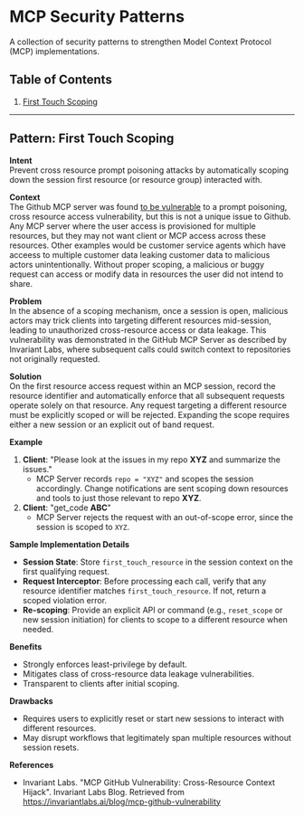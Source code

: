 # MCP Security Patterns

A collection of security patterns to strengthen Model Context Protocol (MCP) implementations.

## Table of Contents

1. [First Touch Scoping](#pattern-first-touch-scoping)

---

## Pattern: First Touch Scoping

**Intent**  
Prevent cross resource prompt poisoning attacks by automatically scoping down the session first resource (or resource group) interacted with.

**Context**  
The Github MCP server was found [to be vulnerable](https://invariantlabs.ai/blog/mcp-github-vulnerability) to a prompt poisoning, cross resource access vulnerability, but this is not a unique issue to Github. Any MCP server where the user access is provisioned for multiple resources, but they may not want client or MCP access across these resources. Other examples would be customer service agents which have acceess to multiple customer data leaking customer data to malicious actors unintentionally. Without proper scoping, a malicious or buggy request can access or modify data in resources the user did not intend to share.

**Problem**  
In the absence of a scoping mechanism, once a session is open, malicious actors may trick clients into targeting different resources mid-session, leading to unauthorized cross-resource access or data leakage. This vulnerability was demonstrated in the GitHub MCP Server as described by Invariant Labs, where subsequent calls could switch context to repositories not originally requested.

**Solution**  
On the first resource access request within an MCP session, record the resource identifier and automatically enforce that all subsequent requests operate solely on that resource. Any request targeting a different resource must be explicitly scoped or will be rejected. Expanding the scope requires either a new session or an explicit out of band request.

**Example**  
1. **Client**: "Please look at the issues in my repo **XYZ** and summarize the issues."
   - MCP Server records `repo = "XYZ"` and scopes the session accordingly. Change notifications are sent scoping down resources and tools to just those relevant to repo **XYZ**.
2. **Client**: "get_code **ABC**"
   - MCP Server rejects the request with an out-of-scope error, since the session is scoped to `XYZ`.

**Sample Implementation Details**  
- **Session State**: Store `first_touch_resource` in the session context on the first qualifying request.
- **Request Interceptor**: Before processing each call, verify that any resource identifier matches `first_touch_resource`. If not, return a scoped violation error.
- **Re-scoping**: Provide an explicit API or command (e.g., `reset_scope` or new session initiation) for clients to scope to a different resource when needed.

**Benefits**  
- Strongly enforces least-privilege by default.  
- Mitigates class of cross-resource data leakage vulnerabilities.  
- Transparent to clients after initial scoping.

**Drawbacks**  
- Requires users to explicitly reset or start new sessions to interact with different resources.  
- May disrupt workflows that legitimately span multiple resources without session resets.

**References**  
- Invariant Labs. "MCP GitHub Vulnerability: Cross-Resource Context Hijack". Invariant Labs Blog. Retrieved from https://invariantlabs.ai/blog/mcp-github-vulnerability
